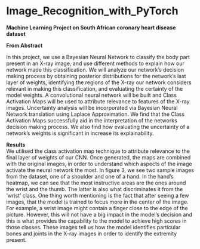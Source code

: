 # Image_Recognition_with_PyTorch <br>

**Machine Learning Project on South African coronary heart disease dataset** <br>

**From Abstract** <br>

In this project, we use a Bayesian Neural Network to classify
the body part present in an X-ray image, and use different
methods to explain how our network made this classification.
We will analyze our network’s decision making process by
obtaining posterior distributions for the network’s last layer
of weights, identifying the regions of the X-ray our network
considers relevant in making this classification, and evaluating
the certainty of the model weights. A convolutional neural
network will be built and Class Activation Maps will be used
to attribute relevance to features of the X-ray images. Uncertainty
analysis will be incorporated via Bayesian Neural
Network translation using Laplace Approximation. We find
that the Class Activation Maps successfully aid in the interpretation
of the networks decision making process. We also
find how evaluating the uncertainty of a network’s weights is
significant in increase its explainability.

**Results** <br>
We utilised the class activation map technique to attribute relevance
to the final layer of weights of our CNN. Once generated,
the maps are combined with the original images, in
order to understand which aspects of the image activate the
neural network the most. In figure 3, we see two sample images
from the dataset, one of a shoulder and one of a hand. In
the hand’s heatmap, we can see that the most instructive areas
are the ones around the wrist and the thumb. The latter is also
what discriminates it from the ’wrist’ class. One thing worth
mentioning is the fact that after seeing a few images, that the
model is trained to focus more in the center of the image. For
example, a wrist image might contain a finger close to the
edge of the picture. However, this will not have a big impact
in the model’s decision and this is what provides the capability
to the model to achieve high scores in those classes. These
images tell us how the model identifies particular bones and
joints in the X-ray images in order to identify the extremity
present.


